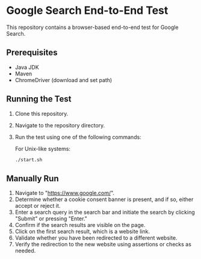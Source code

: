 # Google Search End-to-End Test

This repository contains a browser-based end-to-end test for Google Search.

## Prerequisites

- Java JDK
- Maven
- ChromeDriver (download and set path)

## Running the Test

1. Clone this repository.
2. Navigate to the repository directory.
3. Run the test using one of the following commands:

   For Unix-like systems:

   ```bash
   ./start.sh

## Manually Run
1. Navigate to "https://www.google.com/".
2. Determine whether a cookie consent banner is present, and if so, either accept or reject it.
3. Enter a search query in the search bar and initiate the search by clicking "Submit" or pressing "Enter."
4. Confirm if the search results are visible on the page.
5. Click on the first search result, which is a website link.
6. Validate whether you have been redirected to a different website.
7. Verify the redirection to the new website using assertions or checks as needed.
